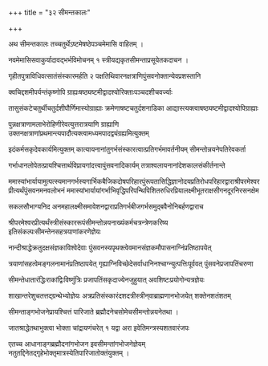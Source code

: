 +++
title = "३२ सीमन्तकालः"

+++

अथ सीमन्तकालः तच्चतुर्थेऽष्टमेषष्ठेपञ्चमेमासि वाहितम् ।

नवमेमासिसवाकुर्यादावद्भर्भविमोचनम् १ स्त्रीयद्यकृतसीमन्ताप्रसूयेतकदाचन ।

गृहीतपुत्राविधिवत्सातंसंस्कारमर्हति २ पक्षतिथिवारनक्षत्राणिपुंसवनोक्तान्येवप्रशस्तानि

क्वचिद्दशमीपर्यन्तंकृष्णोपि ग्राह्यःषष्ठ्यष्टमीद्वादश्योरिक्ताःपञ्चदशीचवर्ज्याः

तासुसंकटेचतुर्थीचतुर्दशीपौर्णिमास्योग्राह्याः क्रमेणाषष्टचतुर्दशनाडिका आद्यास्त्यक्त्वाषष्ठ्यष्टमीद्वादश्योपिग्राह्याः

पुन्नक्षत्राणामलाभेरोहिणीरेवत्युत्तरात्रयाणि ग्राह्याणि उक्तनक्षत्राणांप्रथमान्त्यपादौत्यक्त्वामध्यमपादद्व्यंग्रह्यमित्युक्तम्

इदंकर्मसकृदेवकार्यमित्युक्तम् कात्यायनानांतुगर्भसंस्कारत्वात्प्रतिगर्भमावर्तनीयम् सीमन्तोन्नयनेपतिरेवकर्ता

गर्भाधानलोपेतत्प्रायश्चित्तार्थविप्रायगांदत्त्वापुंसवनादिकार्यम् तत्राश्वलायनानांदेशकालसंकीर्तनान्ते

ममास्यांभार्यायामुत्पत्स्यमानगर्भस्यगार्भिकबैजिकदोषपरिहारपुंरूपतासिद्धिज्ञानोदयप्रतिरोधपरिहारद्वाराश्रीपरमेश्वरप्रीत्यर्थंपुंसवनमनवलोभनं
ममास्यांभार्यायांगर्भाभिवृद्धिपरिपन्थिपिशितरुधिरप्रियालक्ष्मीभूतराक्षसीगनदूरनिरसनक्षेम

सकलसौभाग्यनिद अनमहालक्ष्मीसमावेशनद्वाराप्रतिगर्भबीजगर्भसमुद्बवैनोनिबर्हणद्वाराच

श्रीपरमेश्वरप्रीत्यर्थंस्त्रीसंस्काररूपंसीमन्तोन्नयनाख्यंकर्मचत्रन्त्रेणकरिष्य इतिसंकल्पःसीमन्तेनसहत्रयाणांकरणेज्ञेयः

नान्दीश्राद्धेक्रतुदक्षसंज्ञकाविश्वेदेवाः पुंसवनस्यपृथक्त्वेवमानसंज्ञकमौपासनाग्निंप्रतिष्ठापयेत्

त्रयाणांसहत्वेमङ्गलनामानंप्रतिष्ठापयेत् गृह्याग्निविच्छेदेसर्वाधानिनश्चाग्न्युत्पत्तिःपूर्ववत् पुंसवनेप्रजापतिंचरुणा

सीमन्तेधातारंद्धिःराकांद्विःविष्णुंत्रिः प्रजापतिंसकृदाज्येनजुहुयात् अवशिष्टःप्रयोगोन्यत्रज्ञेयः

शाखान्तरेशुचतत्तद्‌ग्रन्थेभ्योज्ञेयः अत्रप्रतिसंस्कारंदशदत्रीस्त्रीन्‌वाब्राह्मणानभोजयेत् शक्तेनशतंशतम्

सीमन्ताङ्गभोजनेप्रायश्चित्तं पारिजाते ब्रह्मौदनेचसोमेचसीमन्तोन्नयनेतथा ।

जातश्राद्धेतथाभुक्त्वा भोक्ता चांद्रायणंचरेत् १ यद्वा अरा इवेतिमन्त्रस्यशतवारंजपः

एतच्च आधानाङ्गब्रह्मौदनांगभोजन इवसीमन्तांगभोजनेज्ञेयम् नतुतद्दिनेतद्‌गृहेभोक्तृमात्रस्येतिपारिजातोक्तंयुक्तम् ।
